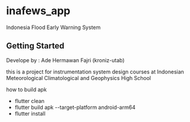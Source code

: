 # inafews_app

Indonesia Flood Early Warning System

## Getting Started

Develope by : Ade Hermawan Fajri (kroniz-utab)

this is a project for instrumentation system design courses at Indonesian Meteorological Climatological and Geophysics High School

how to build apk
- flutter clean
- flutter build apk --target-platform android-arm64
- flutter install